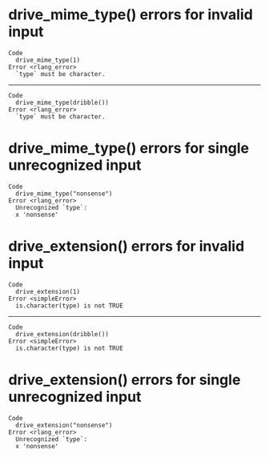 # drive_mime_type() errors for invalid input

    Code
      drive_mime_type(1)
    Error <rlang_error>
      `type` must be character.

---

    Code
      drive_mime_type(dribble())
    Error <rlang_error>
      `type` must be character.

# drive_mime_type() errors for single unrecognized input

    Code
      drive_mime_type("nonsense")
    Error <rlang_error>
      Unrecognized `type`:
      x 'nonsense'

# drive_extension() errors for invalid input

    Code
      drive_extension(1)
    Error <simpleError>
      is.character(type) is not TRUE

---

    Code
      drive_extension(dribble())
    Error <simpleError>
      is.character(type) is not TRUE

# drive_extension() errors for single unrecognized input

    Code
      drive_extension("nonsense")
    Error <rlang_error>
      Unrecognized `type`:
      x 'nonsense'

